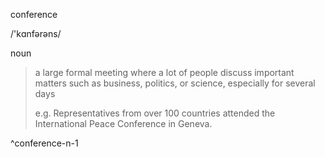 conference

/'kɑnfərəns/

noun

> a large formal meeting where a lot of people discuss important matters such as business, politics, or science, especially for several days  
> 
> e.g. Representatives from over 100 countries attended the International Peace Conference in Geneva.

^conference-n-1
